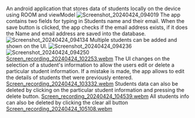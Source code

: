 An android application that stores data of students locally on the device using ROOM and viewModel
![Screenshot_20240424_094019](https://github.com/Oluwadhara/Student-Register/assets/99046185/51b535d0-a5b6-43e8-9150-9c6a5e6b19b0)
The app contains two fields for typing in Students name and their email. When the save button is clicked, the app checks if the email address exists, if it does the Name and email address are saved into the database.
![Screenshot_20240424_094134](https://github.com/Oluwadhara/Student-Register/assets/99046185/0e879098-e6d5-4f26-9c6f-64d283dcc0ad)
Multiple students can be added and shown on the UI.
![Screenshot_20240424_094236](https://github.com/Oluwadhara/Student-Register/assets/99046185/927df9bf-426e-49da-b93c-7b85a7d3d0f3)
![Screenshot_20240424_094250](https://github.com/Oluwadhara/Student-Register/assets/99046185/3ae14f9d-6e4a-44c5-8c26-a2c6556abd2b)
[Screen_recording_20240424_102253.webm](https://github.com/Oluwadhara/Student-Register/assets/99046185/73de3f85-58dc-4975-a5a7-505386bede46)
The UI changes on the selection of a student's information to allow the users edit or delete a particular student information. If a mistake is made, the app allows to edit the details of students thet were previously entered.
[Screen_recording_20240424_103332.webm](https://github.com/Oluwadhara/Student-Register/assets/99046185/ab6d9595-d337-4553-b73b-b279e1848234)
Students data can also be deleted by clicking on the particular student information and pressing the delete button.
[Screen_recording_20240424_104539.webm](https://github.com/Oluwadhara/Student-Register/assets/99046185/d49aa9df-4d80-4f27-8fd4-775cf955365d)
All students info can also be deleted by clicking the clear all button
[Screen_recording_20240424_105108.webm](https://github.com/Oluwadhara/Student-Register/assets/99046185/3c277563-8336-49b0-b3db-e74248af7b80)
